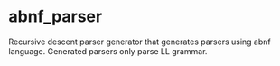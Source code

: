 # abnf_parser
Recursive descent parser generator that generates parsers using abnf language. Generated parsers only parse LL grammar.
